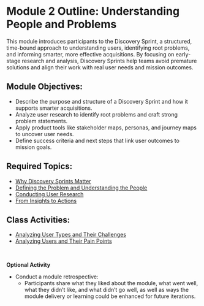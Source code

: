 # Module 2 Outline: Understanding People and Problems
This module introduces participants to the Discovery Sprint, a structured, time-bound approach to understanding users, identifying root problems, and informing smarter, more effective acquisitions. By focusing on early-stage research and analysis, Discovery Sprints help teams avoid premature solutions and align their work with real user needs and mission outcomes.

## Module Objectives: 
- Describe the purpose and structure of a Discovery Sprint and how it supports smarter acquisitions.
- Analyze user research to identify root problems and craft strong problem statements.
- Apply product tools like stakeholder maps, personas, and journey maps to uncover user needs.
- Define success criteria and next steps that link user outcomes to mission goals.

## Required Topics:
- [Why Discovery Sprints Matter](https://github.com/usds/ditap-curriculum-update/blob/main/3_Curriculum/3C_DITAP-Adaptation-Curriculum/3C.1_DITAP-Product-Thinking-And-Acquistions-Curriculum/Module%202/Why%20Discovery%20Sprints%20Matter.md) 
- [Defining the Problem and Understanding the People](https://github.com/usds/ditap-curriculum-update/blob/main/3_Curriculum/3C_DITAP-Adaptation-Curriculum/3C.1_DITAP-Product-Thinking-And-Acquistions-Curriculum/Module%202/Defining%20the%20Problem%20and%20Understanding%20the%20People.md) 
- [Conducting User Research](https://github.com/usds/ditap-curriculum-update/blob/main/3_Curriculum/3C_DITAP-Adaptation-Curriculum/3C.1_DITAP-Product-Thinking-And-Acquistions-Curriculum/Module%202/Conducting%20User%20Research.md)
- [From Insights to Actions](https://github.com/usds/ditap-curriculum-update/blob/main/3_Curriculum/3C_DITAP-Adaptation-Curriculum/3C.1_DITAP-Product-Thinking-And-Acquistions-Curriculum/Module%202/From%20Insights%20to%20Action.md) 

## Class Activities:
- [Analyzing User Types and Their Challenges](https://github.com/usds/ditap-curriculum-update/blob/main/3_Curriculum/3C_DITAP-Adaptation-Curriculum/3C.1_DITAP-Product-Thinking-And-Acquistions-Curriculum/Module%202/Class%20Activity%3A%20Analyzing%20User%20Types%20and%20Their%20Challenges.md) 
- [Analyzing Users and Their Pain Points](https://github.com/usds/ditap-curriculum-update/blob/main/3_Curriculum/3C_DITAP-Adaptation-Curriculum/3C.1_DITAP-Product-Thinking-And-Acquistions-Curriculum/Module%202/Class%20Activity%3A%20Analyzing%20Users%20and%20Their%20Pain%20Points.md)
<br> 


**Optional Activity**
- Conduct a module retrospective:
  - Participants share what they liked about the module, what went well, what they didn’t like, and what didn’t go well, as well as ways the module delivery or learning could be enhanced for future iterations. 
